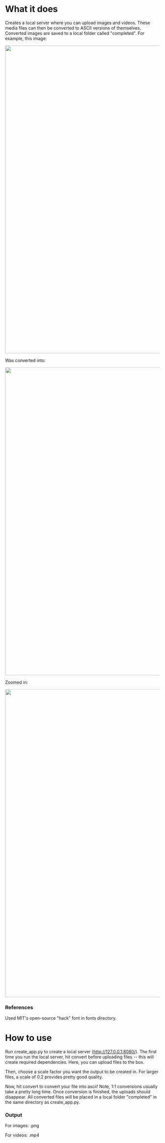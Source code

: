 # What it does
Creates a local server where you can upload images and videos. These media files can then be converted to ASCII versions of themselves. Converted images are saved to a local folder called "completed". For example, this image:

<img src="https://user-images.githubusercontent.com/59151395/158705313-ef543100-8033-4d65-bfb0-212fa7db2c30.jpg" width="1000">

Was converted into:

<img src="https://user-images.githubusercontent.com/59151395/158706341-d7fde08f-acd4-4a7f-aa7d-4b76ca9a4553.png" width="1000">

Zoomed in:

<img src="https://user-images.githubusercontent.com/59151395/158706491-db145d03-a2f4-4f28-a87c-b80f141cca05.png" width="1000">

### References
Used MIT's open-source "hack" font in fonts directory.

# How to use
Run create_app.py to create a local server (http://127.0.0.1:8080/).
The first time you run the local server, hit convert before uploading files -- this will create required dependencies.
Here, you can upload files to the box.

Then, choose a scale factor you want the output to be created in.
For larger files, a scale of 0.2 provides pretty good quality.

Now, hit convert to convert your file into ascii!
Note, 1:1 conversions usually take a pretty long time.
Once conversion is finished, the uploads should disappear.
All converted files will be placed in a local folder "completed" in the same directory as create_app.py.

### Output
For images: .png

For videos: .mp4
